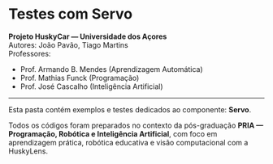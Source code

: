 # Testes com Servo

**Projeto HuskyCar — Universidade dos Açores**  
Autores: João Pavão, Tiago Martins  
Professores:  
- Prof. Armando B. Mendes (Aprendizagem Automática)  
- Prof. Mathias Funck (Programação)  
- Prof. José Cascalho (Inteligência Artificial)

---

Esta pasta contém exemplos e testes dedicados ao componente: **Servo**.

Todos os códigos foram preparados no contexto da pós-graduação **PRIA — Programação, Robótica e Inteligência Artificial**, com foco em aprendizagem prática, robótica educativa e visão computacional com a HuskyLens.

